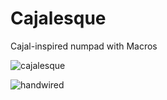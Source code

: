 # Cajalesque

Cajal-inspired numpad with Macros

![cajalesque](cajalesque)

![handwired](handwired.jpg)
